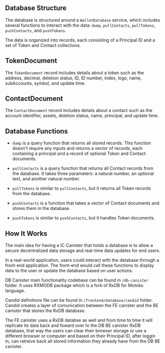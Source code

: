 ## Database Structure

The database is structured around a `WalletDatabase` service, which includes several functions to interact with the data: `dump`, `pullContacts`, `pullTokens`, `pushContacts`, and `pushTokens`.

The data is organized into records, each consisting of a Principal ID and a set of Token and Contact collections.

## TokenDocument

The `TokenDocument` record includes details about a token such as the address, decimal, deletion status, ID, ID number, index, logo, name, subAccounts, symbol, and update time.

## ContactDocument

The `ContactDocument` record includes details about a contact such as the account identifier, assets, deletion status, name, principal, and update time.

## Database Functions

- `dump` is a query function that returns all stored records. This function doesn't require any inputs and returns a vector of records, each containing a principal and a record of optional Token and Contact documents.

- `pullContacts` is a query function that returns all Contact records from the database. It takes three parameters: a natural number, an optional text, and another natural number.

- `pullTokens` is similar to `pullContacts`, but it returns all Token records from the database.

- `pushContacts` is a function that takes a vector of Contact documents and stores them in the database.

- `pushTokens` is similar to `pushContacts`, but it handles Token documents.

## How It Works

The main idea for having a IC Canister that holds a database is to allow a secure decentralized data storage and real-time data updates for end users.

In a real-world application, users could interact with the database through a front-end application. The front-end would call these functions to display data to the user or update the database based on user actions.

DB Canister main functionality codebase can be found in `/db-canister` folder. It uses RXMODB package which is a fork of RxDB for Motoko language.

Candid definitions file can be found in `/frontend/database/candid` folder. Candid creates a layer of comunication between the FE canister and the BE canister that stores the RxDB database.

The FE canister uses a RxDB databse as well and from time to time it will replicate its data back and foward over to the DB BE canister RxDB database, that way the users can clear their browser storage or use a different browser or computer and based on their Principal ID, after loggin in, can retreive back all stored information they already have from the DB BE canister.
